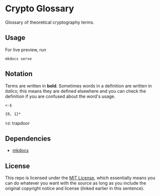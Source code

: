 # Crypto Glossary
Glossary of theoretical cryptography terms.

## Usage
For live preview, run
```
mkdocs serve
```

## Notation

Terms are written in **bold**. Sometimes words in a definition are written in _italics_; this means they are defined elsewhere and you can check the definition if you are confused about the word's usage.

`<-$`

`{0, 1}*`

`td`: trapdoor

## Dependencies

- [mkdocs](https://squidfunk.github.io/mkdocs-material/getting-started/)

## License

This repo is licensed under the [MIT License](https://github.com/nglaeser/crypto-glossary/blob/main/LICENSE), which essentially means you can do whatever you want with the source as long as you include the original copyright notice and license (linked earlier in this sentence).